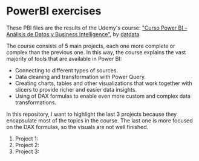 # PowerBI exercises
These PBI files are the results of the Udemy's course: ["Curso Power BI – Análisis de Datos y Business Intelligence"](https://www.udemy.com/share/101rEW3@LM2XD4P97wviJ_DajBhm_ZB3lj5E21_2kn72RemfCTgxwOe6X2QJBowc-CcclnvbNQ==/), by [datdata](https://www.udemy.com/user/datdata/).

The course consists of 5 main projects, each one more complete or complex than the previous one. In this way, the course explains the vast majority of tools that are available in Power BI:
- Connecting to different types of sources.
- Data cleaning and transformation with Power Query.
- Creating charts, tables and other visualizations that work together with slicers to provide richer and easier data insights.
- Using of DAX formulas to enable even more custom and complex data transformations.

In this repository, I want to highlight the last 3 projects because they encapsulate most of the topics in the course. The last one is more focused on the DAX formulas, so the visuals are not well finished.

1. Project 1: 
2. Project 2: 
3. Project 3: 
